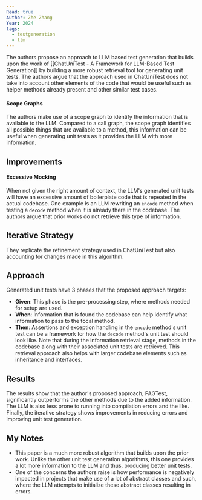 ```yaml
---
Read: true
Author: Zhe Zhang
Year: 2024
tags:
  - testgeneration
  - llm
---
```

The authors propose an approach to LLM based test generation that builds upon the work of [[ChatUniTest - A Framework for LLM-Based Test Generation]] by building a more robust retrieval tool for generating unit tests. The authors argue that the approach used in ChatUniTest does not take into account other elements of the code that would be useful such as helper methods already present and other similar test cases.
#### Scope Graphs
The authors make use of a scope graph to identify the information that is available to the LLM. Compared to a call graph, the scope graph identifies all possible things that are available to a method, this information can be useful when generating unit tests as it provides the LLM with more information.
## Improvements
#### Excessive Mocking
When not given the right amount of context, the LLM's generated unit tests will have an excessive amount of boilerplate code that is repeated in the actual codebase. One example is an LLM rewriting an `encode` method when testing a `decode` method when it is already there in the codebase. The authors argue that prior works do not retrieve this type of information.
## Iterative Strategy
They replicate the refinement strategy used in ChatUniTest but also accounting for changes made in this algorithm.
## Approach
Generated unit tests have 3 phases that the proposed approach targets:
- **Given**: This phase is the pre-processing step, where methods needed for setup are used.
- **When**: Information that is found the codebase can help identify what information to pass to the focal method.
- **Then**: Assertions and exception handling in the `encode` method's unit test can be a framework for how the `decode` method's unit test should look like.
Note that during the information retrieval stage, methods in the codebase along with their associated unit tests are retrieved. This retrieval approach also helps with larger codebase elements such as inheritance and interfaces.
## Results
The results show that the author's proposed approach, PAGTest, significantly outperforms the other methods due to the added information. The LLM is also less prone to running into compilation errors and the like. Finally, the iterative strategy shows improvements in reducing errors and improving unit test generation.
## My Notes
- This paper is a much more robust algorithm that builds upon the prior work. Unlike the other unit test generation algorithms, this one provides a lot more information to the LLM and thus, producing better unit tests.
- One of the concerns the authors raise is how performance is negatively impacted in projects that make use of a lot of abstract classes and such, where the LLM attempts to initialize these abstract classes resulting in errors.